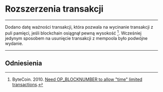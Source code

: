 # Rozszerzenia transakcji

---

Dodano datę ważności transakcji, która pozwala na wycinanie transakcji z puli pamięci, jeśli blockchain osiągnął pewną wysokość [^ 1]. Wcześniej jedynym sposobem na usunięcie transakcji z mempoola było podwójne wydanie.

---

## <i class="fa fa-book"></i> Odniesienia

[^1]: ByteCoin. 2010. [Need OP_BLOCKNUMBER to allow "time" limited transactions](https://decred.org/research/bytecoin2010.pdf).
